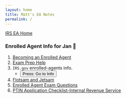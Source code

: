 ```yaml
---
layout: home
title: Matt's EA Notes
permalink: /
---
```


<script>
function buttonFunc() { window.open("https://www.irs.gov/tax-professionals/enrolled-agents"); }
</script>

[IRS EA Home](https://mcc-us.github.io/irs.ea/)

### Enrolled Agent Info for Jan :honeybee:

1. [Becoming an Enrolled Agent](https://mcc-us.github.io/irs.ea/pages/01-minor-p5279/)
2. [Exam Prep Help](https://mcc-us.github.io/irs.ea/pages/02-ea-exam-prep/)
3. `IRS.gov` enrolled-agents info.  
   - <button onclick="buttonFunc()">Press: Go to Info</button>
4. [Flotsam and Jetsam](https://mcc-us.github.io/irs.ea/2024-08-22-minor-p4693a.html)
5. [Enrolled Agent Exam Questions](https://www.test-guide.com/enrolled-agent-exam.html)
6. [PTIN Application Checklist-Internal Revenue Service](/irs.ea/assets/general/PTIN.Application.Checklist_Internal.Revenue.Service.pdf)
